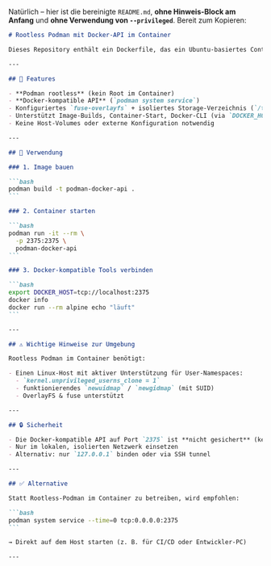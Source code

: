 Natürlich – hier ist die bereinigte `README.md`, **ohne Hinweis-Block am Anfang** und **ohne Verwendung von `--privileged`**. Bereit zum Kopieren:

````markdown
# Rootless Podman mit Docker-API im Container

Dieses Repository enthält ein Dockerfile, das ein Ubuntu-basiertes Container-Image mit **Podman im Rootless-Modus** aufbaut. Die Containerinstanz stellt die **Docker-kompatible REST-API** über **Port `2375` (TCP)** bereit.

---

## 🔧 Features

- **Podman rootless** (kein Root im Container)
- **Docker-kompatible API** (`podman system service`)
- Konfiguriertes `fuse-overlayfs` + isoliertes Storage-Verzeichnis (`/tmp/storage`)
- Unterstützt Image-Builds, Container-Start, Docker-CLI (via `DOCKER_HOST`)
- Keine Host-Volumes oder externe Konfiguration notwendig

---

## 🚀 Verwendung

### 1. Image bauen

```bash
podman build -t podman-docker-api .
```

### 2. Container starten

```bash
podman run -it --rm \
  -p 2375:2375 \
  podman-docker-api
```

### 3. Docker-kompatible Tools verbinden

```bash
export DOCKER_HOST=tcp://localhost:2375
docker info
docker run --rm alpine echo "läuft"
```

---

## ⚠ Wichtige Hinweise zur Umgebung

Rootless Podman im Container benötigt:

- Einen Linux-Host mit aktiver Unterstützung für User-Namespaces:
  - `kernel.unprivileged_userns_clone = 1`
  - funktionierendes `newuidmap` / `newgidmap` (mit SUID)
  - OverlayFS & fuse unterstützt

---

## 🔒 Sicherheit

- Die Docker-kompatible API auf Port `2375` ist **nicht gesichert** (kein Auth, kein TLS)
- Nur im lokalen, isolierten Netzwerk einsetzen
- Alternativ: nur `127.0.0.1` binden oder via SSH tunnel

---

## ✅ Alternative

Statt Rootless-Podman im Container zu betreiben, wird empfohlen:

```bash
podman system service --time=0 tcp:0.0.0.0:2375
```

→ Direkt auf dem Host starten (z. B. für CI/CD oder Entwickler-PC)

---
